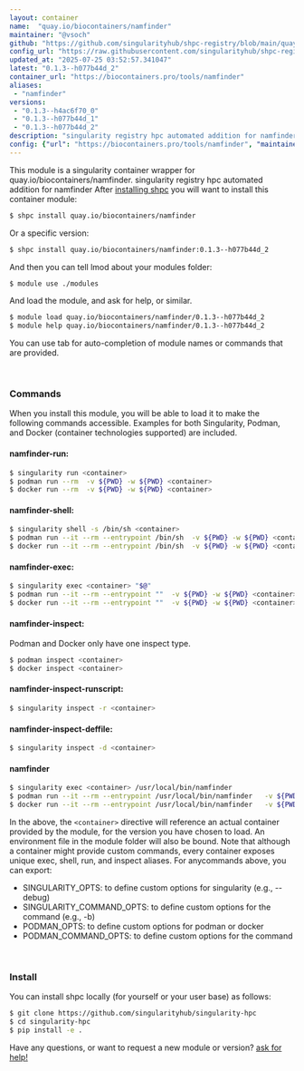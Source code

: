 ```yaml
---
layout: container
name:  "quay.io/biocontainers/namfinder"
maintainer: "@vsoch"
github: "https://github.com/singularityhub/shpc-registry/blob/main/quay.io/biocontainers/namfinder/container.yaml"
config_url: "https://raw.githubusercontent.com/singularityhub/shpc-registry/main/quay.io/biocontainers/namfinder/container.yaml"
updated_at: "2025-07-25 03:52:57.341047"
latest: "0.1.3--h077b44d_2"
container_url: "https://biocontainers.pro/tools/namfinder"
aliases:
 - "namfinder"
versions:
 - "0.1.3--h4ac6f70_0"
 - "0.1.3--h077b44d_1"
 - "0.1.3--h077b44d_2"
description: "singularity registry hpc automated addition for namfinder"
config: {"url": "https://biocontainers.pro/tools/namfinder", "maintainer": "@vsoch", "description": "singularity registry hpc automated addition for namfinder", "latest": {"0.1.3--h077b44d_2": "sha256:16b578cdf7cd1e92b3946c8dfe91d800a003aa2cf9f5e049f231d4674b5afe47"}, "tags": {"0.1.3--h4ac6f70_0": "sha256:722923cbd6b5d4e78c547058f3260693c0d81bca32ac4034acacd2d9a05ee386", "0.1.3--h077b44d_1": "sha256:f56abc8bb4370aa92a0da7f2a0b735618244ca9bd285dfd178c3bcf900abf8a2", "0.1.3--h077b44d_2": "sha256:16b578cdf7cd1e92b3946c8dfe91d800a003aa2cf9f5e049f231d4674b5afe47"}, "docker": "quay.io/biocontainers/namfinder", "aliases": {"namfinder": "/usr/local/bin/namfinder"}}
---
```


This module is a singularity container wrapper for quay.io/biocontainers/namfinder.
singularity registry hpc automated addition for namfinder
After [installing shpc](#install) you will want to install this container module:


```bash
$ shpc install quay.io/biocontainers/namfinder
```

Or a specific version:

```bash
$ shpc install quay.io/biocontainers/namfinder:0.1.3--h077b44d_2
```

And then you can tell lmod about your modules folder:

```bash
$ module use ./modules
```

And load the module, and ask for help, or similar.

```bash
$ module load quay.io/biocontainers/namfinder/0.1.3--h077b44d_2
$ module help quay.io/biocontainers/namfinder/0.1.3--h077b44d_2
```

You can use tab for auto-completion of module names or commands that are provided.

<br>

### Commands

When you install this module, you will be able to load it to make the following commands accessible.
Examples for both Singularity, Podman, and Docker (container technologies supported) are included.

#### namfinder-run:

```bash
$ singularity run <container>
$ podman run --rm  -v ${PWD} -w ${PWD} <container>
$ docker run --rm  -v ${PWD} -w ${PWD} <container>
```

#### namfinder-shell:

```bash
$ singularity shell -s /bin/sh <container>
$ podman run --it --rm --entrypoint /bin/sh  -v ${PWD} -w ${PWD} <container>
$ docker run --it --rm --entrypoint /bin/sh  -v ${PWD} -w ${PWD} <container>
```

#### namfinder-exec:

```bash
$ singularity exec <container> "$@"
$ podman run --it --rm --entrypoint ""  -v ${PWD} -w ${PWD} <container> "$@"
$ docker run --it --rm --entrypoint ""  -v ${PWD} -w ${PWD} <container> "$@"
```

#### namfinder-inspect:

Podman and Docker only have one inspect type.

```bash
$ podman inspect <container>
$ docker inspect <container>
```

#### namfinder-inspect-runscript:

```bash
$ singularity inspect -r <container>
```

#### namfinder-inspect-deffile:

```bash
$ singularity inspect -d <container>
```


#### namfinder

```bash
$ singularity exec <container> /usr/local/bin/namfinder
$ podman run --it --rm --entrypoint /usr/local/bin/namfinder   -v ${PWD} -w ${PWD} <container> -c " $@"
$ docker run --it --rm --entrypoint /usr/local/bin/namfinder   -v ${PWD} -w ${PWD} <container> -c " $@"
```



In the above, the `<container>` directive will reference an actual container provided
by the module, for the version you have chosen to load. An environment file in the
module folder will also be bound. Note that although a container
might provide custom commands, every container exposes unique exec, shell, run, and
inspect aliases. For anycommands above, you can export:

 - SINGULARITY_OPTS: to define custom options for singularity (e.g., --debug)
 - SINGULARITY_COMMAND_OPTS: to define custom options for the command (e.g., -b)
 - PODMAN_OPTS: to define custom options for podman or docker
 - PODMAN_COMMAND_OPTS: to define custom options for the command

<br>

### Install

You can install shpc locally (for yourself or your user base) as follows:

```bash
$ git clone https://github.com/singularityhub/singularity-hpc
$ cd singularity-hpc
$ pip install -e .
```

Have any questions, or want to request a new module or version? [ask for help!](https://github.com/singularityhub/singularity-hpc/issues)